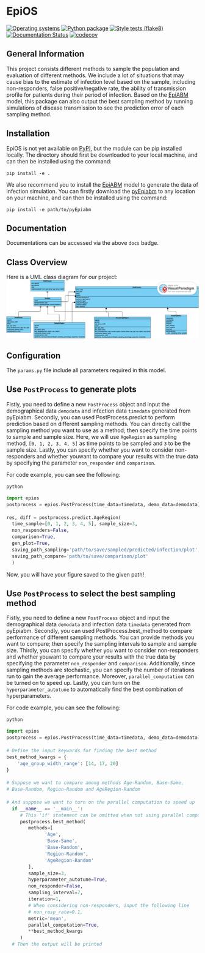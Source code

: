 # EpiOS
[![Operating systems](https://github.com/SABS-R3-Epidemiology/EpiOS/actions/workflows/os_versions.yml/badge.svg)](https://github.com/SABS-R3-Epidemiology/EpiOS/actions/workflows/os_versions.yml)
[![Python package](https://github.com/SABS-R3-Epidemiology/EpiOS/actions/workflows/python_versions.yml/badge.svg)](https://github.com/SABS-R3-Epidemiology/EpiOS/actions/workflows/python_versions.yml)
[![Style tests (flake8)](https://github.com/SABS-R3-Epidemiology/EpiOS/actions/workflows/style.yml/badge.svg)](https://github.com/SABS-R3-Epidemiology/EpiOS/actions/workflows/style.yml)
[![Documentation Status](https://readthedocs.org/projects/epios/badge/?version=latest)](https://epios.readthedocs.io/en/latest/?badge=latest)
[![codecov](https://codecov.io/gh/SABS-R3-Epidemiology/EpiOS/graph/badge.svg?token=FFZVJBPNM1)](https://codecov.io/gh/SABS-R3-Epidemiology/EpiOS)

## General Information
This project consists different methods to sample the population and evaluation of different methods. We include a lot of situations that may cause bias to the estimate of infection level based on the sample, including non-responders, false positive/negative rate, the ability of transmission profile for patients during their period of infection. Based on the [EpiABM](https://github.com/SABS-R3-Epidemiology/epiabm) model, this package can also output the best sampling method by running simulations of disease transmission to see the prediction error of each sampling method.

## Installation

EpiOS is not yet available on [PyPI](https://pypi.org/), but the module can be pip installed locally. The directory should first be downloaded to your local machine, and can then be installed using the command:

```console
pip install -e .
```

We also recommend you to install the [EpiABM](https://github.com/SABS-R3-Epidemiology/epiabm) model to generate the data of infection simulation. You can firstly download the [pyEpiabm](https://github.com/SABS-R3-Epidemiology/epiabm/tree/main/pyEpiabm) to any location on your machine, and can then be installed using the command:

```console
pip install -e path/to/pyEpiabm
```

## Documentation

 Documentations can be accessed via the above `docs` badge.

## Class Overview

 Here is a UML class diagram for our project:
 ![UML class diagram](./EpiOS.vpd.png)

## Configuration

 The `params.py` file include all parameters required in this model.

## Use `PostProcess` to generate plots

 Fistly, you need to define a new `PostProcess` object and input the demographical data `demodata` and infection data `timedata` generated from pyEpiabm.
 Secondly, you can used PostProcess.predict to perform prediction based on different sampling methods. You can directly call the sampling method you want to use as a method; then specify the time points to sample and sample size. Here, we will use `AgeRegion` as sampling method, `[0, 1, 2, 3, 4, 5]` as time points to be sampled and `3` to be the sample size.
 Lastly, you can specify whether you want to consider non-responders and whether youwant to compare your results with the true data by specifying the parameter `non_responder` and `comparison`.
 
 For code example, you can see the following:

 ```console
 python
 ```

 ```python
 import epios
 postprocess = epios.PostProcess(time_data=timedata, demo_data=demodata)
 
 res, diff = postprocess.predict.AgeRegion(
   time_sample=[0, 1, 2, 3, 4, 5], sample_size=3,
   non_responders=False,
   comparison=True,
   gen_plot=True,
   saving_path_sampling='path/to/save/sampled/predicted/infection/plot',
   saving_path_compare='path/to/save/comparison/plot'
   )
 ```

 Now, you will have your figure saved to the given path!

## Use `PostProcess` to select the best sampling method

 Fistly, you need to define a new `PostProcess` object and input the demographical data `demodata` and infection data `timedata` generated from pyEpiabm.
 Secondly, you can used PostProcess.best_method to compare performance of different sampling methods. You can provide methods you want to compare; then specify the sampling intervals to sample and sample size.
 Thirdly, you can specify whether you want to consider non-responders and whether youwant to compare your results with the true data by specifying the parameter `non_responder` and `comparison`.
 Additionally, since sampling methods are stochastic, you can specify the number of iterations run to gain the average performance. Moreover, `parallel_computation` can be turned on to speed up.
 Lastly, you can turn on the `hyperparameter_autotune` to automatically find the best combination of hyperparameters.
 
 For code example, you can see the following:

 ```console
 python
 ```

 ```python
 import epios
 postprocess = epios.PostProcess(time_data=timedata, demo_data=demodata)
 
 # Define the input keywards for finding the best method
 best_method_kwargs = {
     'age_group_width_range': [14, 17, 20]
 }
    
 # Suppose we want to compare among methods Age-Random, Base-Same,
 # Base-Random, Region-Random and AgeRegion-Random

 # And suppose we want to turn on the parallel computation to speed up
   if __name__ == '__main__':
      # This 'if' statement can be omitted when not using parallel computation
      postprocess.best_method(
         methods=[
               'Age',
               'Base-Same',
               'Base-Random',
               'Region-Random',
               'AgeRegion-Random'
         ],
         sample_size=3,
         hyperparameter_autotune=True,
         non_responder=False,
         sampling_interval=7,
         iteration=1,
         # When considering non-responders, input the following line
         # non_resp_rate=0.1,
         metric='mean',
         parallel_computation=True,
         **best_method_kwargs
      )
   # Then the output will be printed
